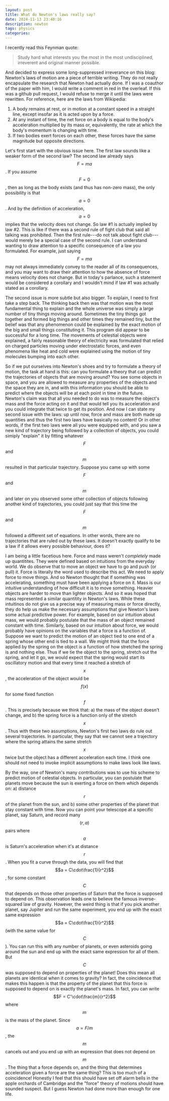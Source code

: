 ```yaml
---
layout: post
title: What do Newton's laws really say?
date: 2024-11-13 23:40:16
description: newton
tags: physics
categories:
---
```


I recently read this Feynman quote:
> Study hard what interests you the most in the most undisciplined, irreverent and original manner possible.

And decided to express some long-suppressed irreverance on this blog: Newton's laws of motion are a piece of terrible writing. They do not really encapsulate the research that Newton had actually done. If I was a coauthor of the paper with him, I would write a comment in red in the overleaf. If this was a github pull request, I would refuse to merge it until the laws were rewritten. For reference, here are the laws from Wikipedia:
1. A body remains at rest, or in motion at a constant speed in a straight line, except insofar as it is acted upon by a force.
2. At any instant of time, the net force on a body is equal to the body's acceleration multiplied by its mass or, equivalently, the rate at which the body's momentum is changing with time.
3. If two bodies exert forces on each other, these forces have the same magnitude but opposite directions.

Let's first start with the obvious issue here. The first law sounds like a weaker form of the second law? The second law already says $$F = ma$$. If you assume $$F=0$$, then as long as the body exists (and thus has non-zero mass), the only possibility is that $$a = 0$$. And by the definition of acceleration, $$a = 0$$ implies that the velocity does not change. So law #1 is actually implied by law #2. This is like if there was a second rule of fight club that said all talking was prohibited. Then the first rule---do not talk about fight club---would merely be a special case of the second rule. I can understand wanting to draw attention to a specific consequence of a law you formulated. For example, just saying $$F=ma$$ may not always immediately convey to the reader all of its consequences, and you may want to draw their attention to how the absence of force means velocity does not change. But in today's parlance, such a statement would be considered a corollary and I wouldn't mind if law #1 was actually stated as a corollary.

The second issue is more subtle but also bigger. To explain, I need to first take a step back. The thinking back then was that motion was the most fundamental thing to explain and the whole universe was simply a large number of tiny things moving around. Sometimes the tiny things got together and formed big things and other times they remained tiny, but the belief was that any phenomenon could be explained by the exact motion of the big and small things constituting it. This program did appear to be successful for a long time. The movements of celestial objects were explained, a fairly reasonable theory of electricity was formulated that relied on charged particles moving under electrostatic forces, and even phenomena like heat and cold were explained using the motion of tiny molecules bumping into each other.

So if we put ourselves into Newton's shoes and try to formulate a theory of motion, the task at hand is this: can you formulate a theory that can predict the trajectories of objects that are moving around? You see some objects in space, and you are allowed to measure any properties of the objects and the space they are in, and with this information you should be able to predict where the objects will be at each point in time in the future. Newton's claim was that all you needed to do was to measure the object's mass and the force acting on it and that would tell you its acceleration and you could integrate that twice to get its position. And now I can state my second issue with the laws: up until now, force and mass are both made up quantities and thus the first two laws have basically no content! Or in other words, if the first two laws were all you were equipped with, and you saw a new kind of trajectory being followed by a collection of objects, you could simiply "explain" it by fitting whatever $$F$$ and $$m$$ resulted in that particular trajectory. Suppose you came up with some $$F$$ and $$m$$ and later on you observed some other collection of objects following another kind of trajectories, you could just say that this time the $$F$$ and $$m$$ followed a different set of equations. In other words, there are no trajectories that are ruled out by these laws. It doesn't exactly qualify to be a law if it allows every possible behaviour, does it?

I am being a little facetious here. Force and mass weren't _completely_ made up quantitites. They were defined based on intuitions from the everyday world. We do observe that to move an object we have to go and push (or pull) it. Force is literally the word used to describe this act. We need to apply force to move things. And so Newton thought that if something was accelerating, something must have been applying a force on it. Mass is our intuitive understanding of how difficult it is to move something. Heavier objects are harder to move than lighter objects. And so it was hoped that mass represented a similar quantitity in Newton's laws. While these intuitinos do not give us a precise way of measuring mass or force directly, they do help us make the necessary assumptions that give Newton's laws some actual predictive power. For example, based on our intuition about mass, we would probably postulate that the mass of an object remained constant with time. Similarly, based on our intuition about force, we would probably have opinions on the variables that a force is a function of. Suppose we want to predict the motion of an object tied to one end of a spring whose other end is tied to a wall. We might think that the force applied by the spring on the object is a function of how stretched the spring is and nothing else. Thus if we tie the object to the spring, stretch out the spring, and let it go, we would expect that the spring would start its oscillatory motion and that every time it reached a stretch of $$x$$, the acceleration of the object would be $$f(x)$$ for some fixed function $$f$$. This is precisely because we think that: a) the mass of the object doesn't change, and b) the spring force is a function only of the stretch $$x$$. Thus with these two assumptions, Newton's first two laws do rule out several trajectories. In particular, they say that we cannot see a trajectory where the spring attains the same stretch $$x$$ twice but the object has a different acceleration each time. I think one should not need to invoke implicit assumptions to make laws look like laws.

By the way, one of Newton's many contributions was to use his scheme to predict motion of celestial objects. In particular, you can postulate that planets move because the sun is exerting a force on them which depends on: a) distance $$r$$ of the planet from the sun, and b) some other properties of the planet that stay constant with time. Now you can point your telescope at a specific planet, say Saturn, and record many $$(r, a)$$ pairs where $$a$$ is Saturn's acceleration when it's at distance $$r$$. When you fit a curve through the data, you will find that $$a = C\cdot\frac{1}{r^2}$$, for some constant $$C$$ that depends on those other properties of Saturn that the force is supposed to depend on. This observation leads one to believe the famous inverse-squared law of gravity. However, the weird thing is that if you pick another planet, say Jupiter and run the same experiment, you end up with the exact same expression $$a = C\cdot\frac{1}{r^2}$$ (with the same value for $$C$$). You can run this with any number of planets, or even asteroids going around the sun and end up with the exact same expression for all of them. But $$C$$ was supposed to depend on properties of the planet! Does this mean all planets are identical when it comes to gravity? In fact, the coincidence that makes this happen is that the property of the planet that this force is supposed to depend on is exactly the planet's mass. In fact, you can write $$F = C'\cdot\frac{m}{r^2}$$ where $$m$$ is the mass of the planet. Since $$a = F/m$$, the $$m$$ cancels out and you end up with an expression that does not depend on $$m$$. The thing that a force depends on, and the thing that determines acceleration given a force are the same thing? This is too much of a coincidence! Honestly I feel that this should have set off alarm bells in the apple orchards of Cambridge and the "force" theory of motions should have sounded suspect. But I guess Newton had done more than enough for one life. 


